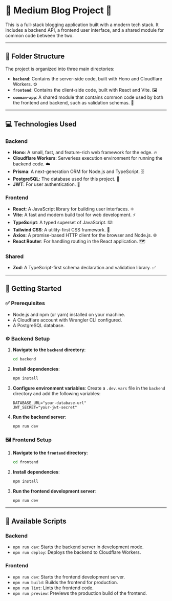 # 🚀 Medium Blog Project 🚀

This is a full-stack blogging application built with a modern tech stack. It includes a backend API, a frontend user interface, and a shared module for common code between the two.

---

## 📂 Folder Structure

The project is organized into three main directories:

* **`backend`**: Contains the server-side code, built with Hono and Cloudflare Workers. ⚙️
* **`frontend`**: Contains the client-side code, built with React and Vite. 🖼️
* **`comman-app`**: A shared module that contains common code used by both the frontend and backend, such as validation schemas. 🤝

---

## 💻 Technologies Used

### Backend

* **Hono**: A small, fast, and feature-rich web framework for the edge. 🔥
* **Cloudflare Workers**: Serverless execution environment for running the backend code. ☁️
* **Prisma**: A next-generation ORM for Node.js and TypeScript. 🗄️
* **PostgreSQL**: The database used for this project. 🐘
* **JWT**: For user authentication. 🔐

### Frontend

* **React**: A JavaScript library for building user interfaces. ⚛️
* **Vite**: A fast and modern build tool for web development. ⚡
* **TypeScript**: A typed superset of JavaScript. ⌨️
* **Tailwind CSS**: A utility-first CSS framework. 🎨
* **Axios**: A promise-based HTTP client for the browser and Node.js. 🌐
* **React Router**: For handling routing in the React application. 🗺️

### Shared

* **Zod**: A TypeScript-first schema declaration and validation library. ✅

---

## 🏁 Getting Started

### ✅ Prerequisites

* Node.js and npm (or yarn) installed on your machine.
* A Cloudflare account with Wrangler CLI configured.
* A PostgreSQL database.

### ⚙️ Backend Setup

1.  **Navigate to the `backend` directory**:
    ```bash
    cd backend
    ```
2.  **Install dependencies**:
    ```bash
    npm install
    ```
3.  **Configure environment variables**:
    Create a `.dev.vars` file in the `backend` directory and add the following variables:
    ```
    DATABASE_URL="your-database-url"
    JWT_SECRET="your-jwt-secret"
    ```
4.  **Run the backend server**:
    ```bash
    npm run dev
    ```

### 🖼️ Frontend Setup

1.  **Navigate to the `frontend` directory**:
    ```bash
    cd frontend
    ```
2.  **Install dependencies**:
    ```bash
    npm install
    ```
3.  **Run the frontend development server**:
    ```bash
    npm run dev
    ```

---

## 📜 Available Scripts

### Backend

* `npm run dev`: Starts the backend server in development mode.
* `npm run deploy`: Deploys the backend to Cloudflare Workers.

### Frontend

* `npm run dev`: Starts the frontend development server.
* `npm run build`: Builds the frontend for production.
* `npm run lint`: Lints the frontend code.
* `npm run preview`: Previews the production build of the frontend.
